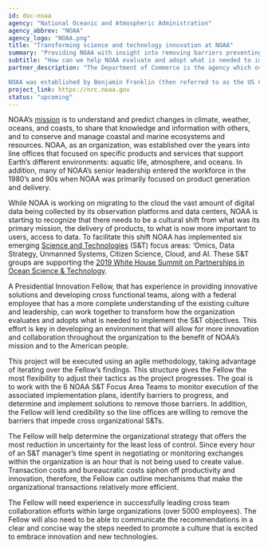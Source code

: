 ```yaml
---
id: doc-noaa
agency: "National Oceanic and Atmospheric Administration"
agency_abbrev: "NOAA"
agency_logo: "NOAA.png"
title: "Transforming science and technology innovation at NOAA"
summary: "Providing NOAA with insight into removing barriers preventing modernization, and providing enhanced cross organizational teaming that promotes innovative solutions on how to improve the mission and foster a culture which promotes innovation and increases morale."
subtitle: "How can we help NOAA evaluate and adopt what is needed to implement each of their emerging science and technology focus areas"
partner_description: "The Department of Commerce is the agency which oversees NOAA - The National Oceanic and Atmospheric Administration.  The PIF will work within the Office of the Assistant Secretary of Commerce for Oceans and Atmosphere.

NOAA was established by Benjamin Franklin (then referred to as the US Coast Survey) to create products and services that are designed to protect life and property. The organizational structure developed over time into line offices designated to maximize the products that support this mission.  The selected Fellow would be assigned to NOAA headquarters, which oversees the line offices responsible for the operations of NOAA’s observing systems (satellites, ships, unmanned systems, etc.), the generation of essential products and services, and the distribution of NOAA’s data to scientists around the globe."
project_link: https://nrc.noaa.gov
status: "upcoming"
---
```

NOAA’s <a href="https://www.noaa.gov/about-our-agency#:~:text=Our%20mission,and%20marine%20ecosystems%20and%20resources.&text=Dedicated%20to%20the%20understanding%20and%20stewardship%20of%20the%20environment.">mission</a> is to understand and predict changes in climate, weather, oceans, and coasts, to share that knowledge and information with others, and to conserve and manage coastal and marine ecosystems and resources.  NOAA, as an organization, was established over the years into line offices that focused on specific products and services that support Earth’s different environments: aquatic life, atmosphere, and oceans.  In addition, many of NOAA’s senior leadership entered the workforce in the 1980’s and 90s when NOAA was primarily focused on product generation and delivery.  

While NOAA is working on migrating to the cloud the vast amount of digital data being collected by its observation platforms and data centers, NOAA is starting to recognize that there needs to be a cultural shift from what was its primary mission, the delivery of products, to what is now more important to users, access to data. To facilitate this shift NOAA has implemented six emerging <a href="https://nrc.noaa.gov/NOAA-Science-Technology-Focus-Areas">Science and Technologies</a> (S&T) focus areas: ‘Omics, Data Strategy, Unmanned Systems, Citizen Science, Cloud, and AI. These S&T groups are supporting the <a href="https://www.whitehouse.gov/wp-content/uploads/2019/11/Ocean-ST-Summit-Readout-Final.pdf">2019 White House Summit on Partnerships in Ocean Science & Technology</a>.

A Presidential Innovation Fellow, that has experience in providing innovative solutions and developing cross functional teams, along with a federal employee that has a more complete understanding of the existing culture and leadership, can work together to transform how the organization evaluates and adopts what is needed to implement the S&T objectives. This effort is key in developing an environment that will allow for more innovation and collaboration throughout the organization to the benefit of NOAA’s mission and to the American people.

This project will be executed using an agile methodology, taking advantage of iterating over the Fellow’s findings. This structure gives the Fellow the most flexibility to adjust their tactics as the project progresses. The goal is to work with the 6 NOAA S&T Focus Area Teams to monitor execution of the associated implementation plans, identify barriers to progress, and determine and implement solutions to remove those barriers. In addition, the Fellow will lend credibility so the line offices are willing to remove the barriers that impede cross organizational S&Ts.

The Fellow will help determine the organizational strategy that offers the most reduction in uncertainty for the least loss of control.  Since every hour of an S&T manager’s time spent in negotiating or monitoring exchanges within the organization is an hour that is not being used to create value. Transaction costs and bureaucratic costs siphon off productivity and innovation, therefore, the Fellow can outline mechanisms that make the organizational transactions relatively more efficient.

The Fellow will need experience in successfully leading cross team collaboration efforts within large organizations (over 5000 employees).  The Fellow will also need to be able to communicate the recommendations in a clear and concise way the steps needed to promote a culture that is excited to embrace innovation and new technologies.
